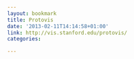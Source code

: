 ```yaml
---
layout: bookmark
title: Protovis
date: '2013-02-11T14:14:58+01:00'
link: http://vis.stanford.edu/protovis/
categories: 

---
```

